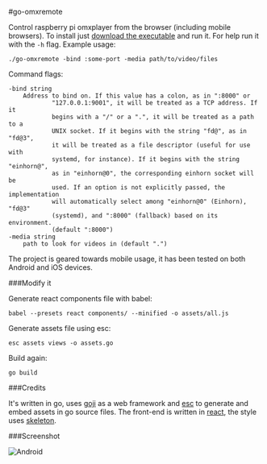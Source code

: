 #go-omxremote

Control raspberry pi omxplayer from the browser (including mobile browsers). To install just [download the executable](https://github.com/dplesca/go-omxremote/releases/download/v1.0/go-omxremote) and run it. For help run it with the `-h` flag. Example usage:

`./go-omxremote -bind :some-port -media path/to/video/files`

Command flags:

```
-bind string
    Address to bind on. If this value has a colon, as in ":8000" or
            "127.0.0.1:9001", it will be treated as a TCP address. If it
            begins with a "/" or a ".", it will be treated as a path to a
            UNIX socket. If it begins with the string "fd@", as in "fd@3",
            it will be treated as a file descriptor (useful for use with
            systemd, for instance). If it begins with the string "einhorn@",
            as in "einhorn@0", the corresponding einhorn socket will be
            used. If an option is not explicitly passed, the implementation
            will automatically select among "einhorn@0" (Einhorn), "fd@3"
            (systemd), and ":8000" (fallback) based on its environment. 
            (default ":8000")
-media string
    path to look for videos in (default ".")
```

The project is geared towards mobile usage, it has been tested on both Android and iOS devices.

###Modify it

Generate react components file with babel:  

`babel --presets react components/ --minified -o assets/all.js`

Generate assets file using esc:  

`esc assets views -o assets.go`

Build again:

`go build`

###Credits

It's written in go, uses [goji](https://github.com/zenazn/goji) as a web framework and [esc](https://github.com/mjibson/esc) to generate and embed assets in go source files. The front-end is written in [react](http://facebook.github.io/react/), the style uses [skeleton](http://getskeleton.com/).

###Screenshot

![Android](http://s10.postimg.org/6susaybqh/screen_p.png)
